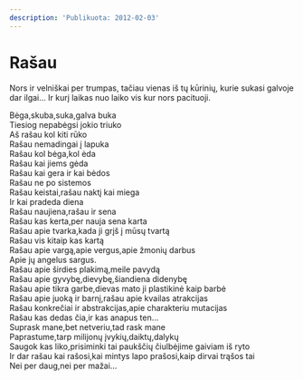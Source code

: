 ```yaml
---
description: 'Publikuota: 2012-02-03'
---
```


# Rašau

Nors ir velniškai per trumpas, tačiau vienas iš tų kūrinių, kurie sukasi galvoje dar ilgai… Ir kurį laikas nuo laiko vis kur nors pacituoji.

Bėga,skuba,suka,galva buka  
Tiesiog nepabėgsi jokio triuko  
Aš rašau kol kiti rūko  
Rašau nemadingai į lapuka  
Rašau kol bėga,kol ėda  
Rašau kai jiems gėda  
Rašau kai gera ir kai bėdos  
Rašau ne po sistemos  
Rašau keistai,rašau naktį kai miega  
Ir kai pradeda diena  
Rašau naujiena,rašau ir sena  
Rašau kas kerta,per nauja sena karta  
Rašau apie tvarka,kada ji grįš į mūsų tvartą  
Rašau vis kitaip kas kartą  
Rašau apie vargą,apie vergus,apie žmonių darbus  
Apie jų angelus sargus.  
Rašau apie širdies plakimą,meile pavydą  
Rašau apie gyvybę,dievybę,šiandiena didenybę  
Rašau apie tikra garbe,dievas mato ji plastikinė kaip barbė  
Rašau apie juoką ir barnį,rašau apie kvailas atrakcijas  
Rašau konkrečiai ir abstrakcijas,apie charakteriu mutacijas  
Rašau kas dedas čia,ir kas anapus ten…  
Suprask mane,bet netveriu,tad rask mane  
Paprastume,tarp milijonų įvykių,daiktų,dalykų  
Saugok kas liko,prisiminki tai paukščių čiulbėjime gaiviam iš ryto  
Ir dar rašau kai rašosi,kai mintys lapo prašosi,kaip dirvai trąšos tai  
Nei per daug,nei per mažai…


